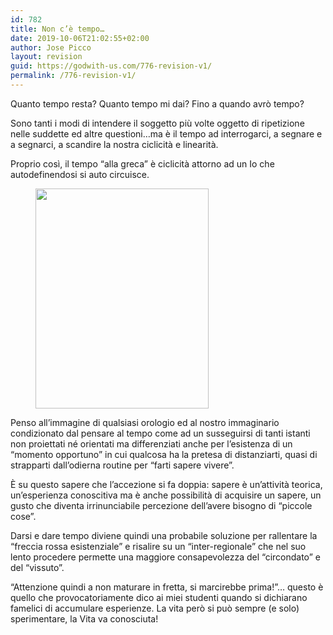 ```yaml
---
id: 782
title: Non c’è tempo…
date: 2019-10-06T21:02:55+02:00
author: Jose Picco
layout: revision
guid: https://godwith-us.com/776-revision-v1/
permalink: /776-revision-v1/
---
```

Quanto tempo resta? Quanto tempo mi dai? Fino a quando avrò tempo?

Sono tanti i modi di intendere il soggetto più volte oggetto di ripetizione nelle suddette ed altre questioni…ma è il tempo ad interrogarci, a segnare e a segnarci, a scandire la nostra ciclicità e linearità. 

Proprio così, il tempo “alla greca” è ciclicità attorno ad un Io che autodefinendosi si auto circuisce. 

<div class="wp-block-image">
  <figure class="aligncenter is-resized"><img src="https://godwith-us.com/wp-content/uploads/2019/10/Tempo-def-1.jpg" alt="" class="wp-image-781" width="277" height="352" /></figure>
</div>

Penso all’immagine di qualsiasi orologio ed al nostro immaginario condizionato dal pensare al tempo come ad un susseguirsi di tanti istanti non proiettati né orientati ma differenziati anche per l’esistenza di un “momento opportuno” in cui qualcosa ha la pretesa di distanziarti, quasi di strapparti dall’odierna routine per “farti sapere vivere”.

<ul class="wp-block-gallery columns-0 is-cropped">
</ul>

È su questo sapere che l’accezione si fa doppia: sapere è un’attività teorica, un’esperienza conoscitiva ma è anche possibilità di acquisire un sapere, un gusto che diventa irrinunciabile percezione dell’avere bisogno di “piccole cose”. 

Darsi e dare tempo diviene quindi una probabile soluzione per rallentare la “freccia rossa esistenziale” e risalire su un “inter-regionale” che nel suo lento procedere permette una maggiore consapevolezza del “circondato” e del “vissuto”.

“Attenzione quindi a non maturare in fretta, si marcirebbe prima!”… questo è quello che provocatoriamente dico ai miei studenti quando si dichiarano famelici di accumulare esperienze. La vita però si può sempre (e solo) sperimentare, la Vita va conosciuta!